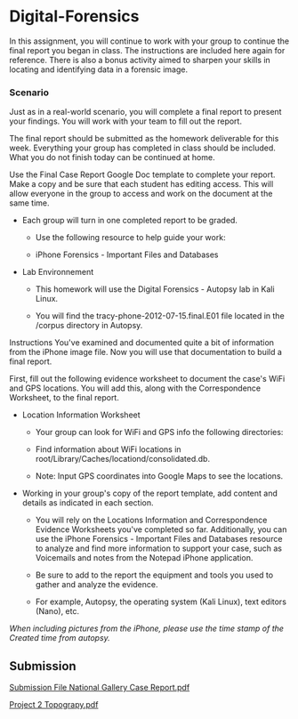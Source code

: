 # Digital-Forensics

In this assignment, you will continue to work with your group to continue the final report you began in class. The instructions are included here again for reference. There is also a bonus activity aimed to sharpen your skills in locating and identifying data in a forensic image.

### **Scenario**

Just as in a real-world scenario, you will complete a final report to present your findings. You will work with your team to fill out the report.


The final report should be submitted as the homework deliverable for this week. Everything your group has completed in class should be included. What you do not finish today can be continued at home.


Use the Final Case Report Google Doc template to complete your report. Make a copy and be sure that each student has editing access. This will allow everyone in the group to access and work on the document at the same time.


* Each group will turn in one completed report to be graded.


  * Use the following resource to help guide your work:

  * iPhone Forensics - Important Files and Databases

* Lab Environnement


   * This homework will use the Digital Forensics - Autopsy lab in Kali Linux.


   * You will find the tracy-phone-2012-07-15.final.E01 file located in the /corpus directory in Autopsy.



Instructions
You've examined and documented quite a bit of information from the iPhone image file. Now you will use that documentation to build a final report.


First, fill out the following evidence worksheet to document the case's WiFi and GPS locations. You will add this, along with the Correspondence Worksheet, to the final report.

* Location Information Worksheet

  * Your group can look for WiFi and GPS info the following directories:


  * Find information about WiFi locations in root/Library/Caches/locationd/consolidated.db.


  * Note: Input GPS coordinates into Google Maps to see the locations.

* Working in your group's copy of the report template, add content and details as indicated in each section.


  * You will rely on the Locations Information and Correspondence Evidence Worksheets you've completed so far. Additionally, you can use the iPhone Forensics - Important Files and Databases resource to analyze and find more information to support your case, such as Voicemails and notes from the Notepad iPhone application.


  * Be sure to add to the report the equipment and tools you used to gather and analyze the evidence.

  * For example, Autopsy, the operating system (Kali Linux), text editors (Nano), etc.



_When including pictures from the iPhone, please use the time stamp of the Created time from autopsy._

## Submission
[Submission File National Gallery Case Report.pdf](https://github.com/BrandonQ3/Digital-Forensics-Scenario/files/7564772/Submission.File.National.Gallery.Case.Report.pdf)

[Project 2 Topograpy.pdf](https://github.com/BrandonQ3/Digital-Forensics-Scenario/files/7900615/Project.2.Topograpy.pdf)
